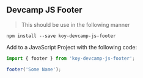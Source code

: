 ## Devcamp JS Footer

> This should be use in the following manner

```
npm install --save koy-devcamp-js-footer
```

Add to a JavaScript Project with the following code:

```javascript
import { footer } from 'koy-devcamp-js-footer';

footer('Some Name');
```